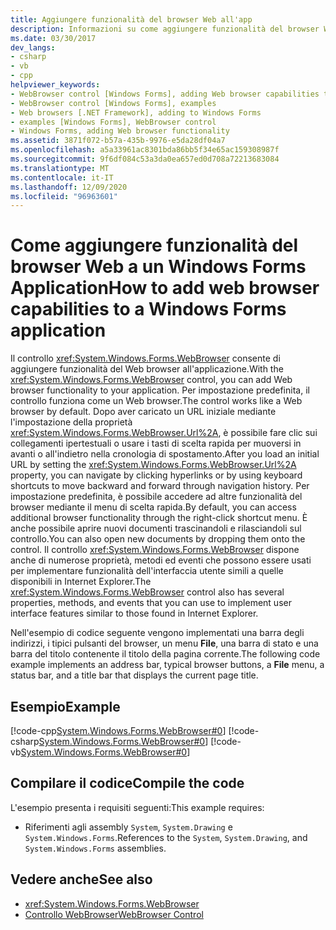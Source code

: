 ```yaml
---
title: Aggiungere funzionalità del browser Web all'app
description: Informazioni su come aggiungere funzionalità del browser Web a una Windows Forms Application con il controllo WebBrowser.
ms.date: 03/30/2017
dev_langs:
- csharp
- vb
- cpp
helpviewer_keywords:
- WebBrowser control [Windows Forms], adding Web browser capabilities to your application
- WebBrowser control [Windows Forms], examples
- Web browsers [.NET Framework], adding to Windows Forms
- examples [Windows Forms], WebBrowser control
- Windows Forms, adding Web browser functionality
ms.assetid: 3871f072-b57a-435b-9976-e5da28df04a7
ms.openlocfilehash: a5a33961ac8301bda86bb5f34e65ac159308987f
ms.sourcegitcommit: 9f6df084c53a3da0ea657ed0d708a72213683084
ms.translationtype: MT
ms.contentlocale: it-IT
ms.lasthandoff: 12/09/2020
ms.locfileid: "96963601"
---
```

# <a name="how-to-add-web-browser-capabilities-to-a-windows-forms-application"></a><span data-ttu-id="a1760-103">Come aggiungere funzionalità del browser Web a un Windows Forms Application</span><span class="sxs-lookup"><span data-stu-id="a1760-103">How to add web browser capabilities to a Windows Forms application</span></span>

<span data-ttu-id="a1760-104">Il controllo <xref:System.Windows.Forms.WebBrowser> consente di aggiungere funzionalità del Web browser all'applicazione.</span><span class="sxs-lookup"><span data-stu-id="a1760-104">With the <xref:System.Windows.Forms.WebBrowser> control, you can add Web browser functionality to your application.</span></span> <span data-ttu-id="a1760-105">Per impostazione predefinita, il controllo funziona come un Web browser.</span><span class="sxs-lookup"><span data-stu-id="a1760-105">The control works like a Web browser by default.</span></span> <span data-ttu-id="a1760-106">Dopo aver caricato un URL iniziale mediante l'impostazione della proprietà <xref:System.Windows.Forms.WebBrowser.Url%2A>, è possibile fare clic sui collegamenti ipertestuali o usare i tasti di scelta rapida per muoversi in avanti o all'indietro nella cronologia di spostamento.</span><span class="sxs-lookup"><span data-stu-id="a1760-106">After you load an initial URL by setting the <xref:System.Windows.Forms.WebBrowser.Url%2A> property, you can navigate by clicking hyperlinks or by using keyboard shortcuts to move backward and forward through navigation history.</span></span> <span data-ttu-id="a1760-107">Per impostazione predefinita, è possibile accedere ad altre funzionalità del browser mediante il menu di scelta rapida.</span><span class="sxs-lookup"><span data-stu-id="a1760-107">By default, you can access additional browser functionality through the right-click shortcut menu.</span></span> <span data-ttu-id="a1760-108">È anche possibile aprire nuovi documenti trascinandoli e rilasciandoli sul controllo.</span><span class="sxs-lookup"><span data-stu-id="a1760-108">You can also open new documents by dropping them onto the control.</span></span> <span data-ttu-id="a1760-109">Il controllo <xref:System.Windows.Forms.WebBrowser> dispone anche di numerose proprietà, metodi ed eventi che possono essere usati per implementare funzionalità dell'interfaccia utente simili a quelle disponibili in Internet Explorer.</span><span class="sxs-lookup"><span data-stu-id="a1760-109">The <xref:System.Windows.Forms.WebBrowser> control also has several properties, methods, and events that you can use to implement user interface features similar to those found in Internet Explorer.</span></span>

<span data-ttu-id="a1760-110">Nell'esempio di codice seguente vengono implementati una barra degli indirizzi, i tipici pulsanti del browser, un menu **File**, una barra di stato e una barra del titolo contenente il titolo della pagina corrente.</span><span class="sxs-lookup"><span data-stu-id="a1760-110">The following code example implements an address bar, typical browser buttons, a **File** menu, a status bar, and a title bar that displays the current page title.</span></span>

## <a name="example"></a><span data-ttu-id="a1760-111">Esempio</span><span class="sxs-lookup"><span data-stu-id="a1760-111">Example</span></span>

[!code-cpp[System.Windows.Forms.WebBrowser#0](~/samples/snippets/cpp/VS_Snippets_Winforms/System.Windows.Forms.WebBrowser/CPP/form1.cpp#0)]
[!code-csharp[System.Windows.Forms.WebBrowser#0](~/samples/snippets/csharp/VS_Snippets_Winforms/System.Windows.Forms.WebBrowser/CS/form1.cs#0)]
[!code-vb[System.Windows.Forms.WebBrowser#0](~/samples/snippets/visualbasic/VS_Snippets_Winforms/System.Windows.Forms.WebBrowser/VB/form1.vb#0)]
  
## <a name="compile-the-code"></a><span data-ttu-id="a1760-112">Compilare il codice</span><span class="sxs-lookup"><span data-stu-id="a1760-112">Compile the code</span></span>

<span data-ttu-id="a1760-113">L'esempio presenta i requisiti seguenti:</span><span class="sxs-lookup"><span data-stu-id="a1760-113">This example requires:</span></span>

- <span data-ttu-id="a1760-114">Riferimenti agli assembly `System`, `System.Drawing` e `System.Windows.Forms`.</span><span class="sxs-lookup"><span data-stu-id="a1760-114">References to the `System`, `System.Drawing`, and `System.Windows.Forms` assemblies.</span></span>

## <a name="see-also"></a><span data-ttu-id="a1760-115">Vedere anche</span><span class="sxs-lookup"><span data-stu-id="a1760-115">See also</span></span>

- <xref:System.Windows.Forms.WebBrowser>
- [<span data-ttu-id="a1760-116">Controllo WebBrowser</span><span class="sxs-lookup"><span data-stu-id="a1760-116">WebBrowser Control</span></span>](webbrowser-control-windows-forms.md)

